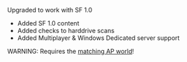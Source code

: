 Upgraded to work with SF 1.0

* Added SF 1.0 content
* Added checks to harddrive scans
* Added Multiplayer & Windows Dedicated server support

WARNING: Requires the [matching AP world](https://github.com/Jarno458/SatisfactoryArchipelagoMod/releases/tag/v1.0.0)!
